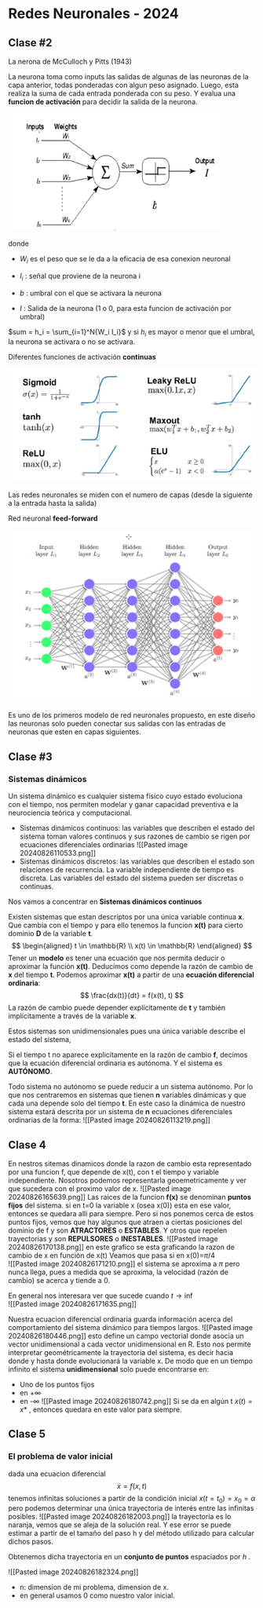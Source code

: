 # Redes Neuronales - 2024

## Clase #2

La nerona de McCulloch y Pitts (1943)

La neurona toma como inputs las salidas de algunas de las neuronas de la capa anterior, todas ponderadas con algun peso asignado. Luego, esta realiza la suma de cada entrada ponderada con su peso. Y evalua una **funcion de activación** para decidir la salida de la neurona. 

![](imgs/2024-08-15-19-04-30-image.png)

donde 

- $W_i$ es el peso que se le da a la eficacia de esa conexion neuronal

- $I_i$ : señal que proviene de la neurona i

- $b$ : umbral con el que se activara la neurona

- $I$ : Salida de la neurona (1 o 0, para esta funcion de activación por umbral)

$sum = h_i = \sum_{i=1}^N{W_i I_i}$ y si $h_i$ es mayor o menor que el umbral, la neurona se activara o no se activara. 

Diferentes funciones de activación **continuas**

![](imgs/2024-08-15-19-04-17-image.png)

Las redes neuronales se miden con el numero de capas (desde la siguiente a la entrada hasta la salida)

Red neuronal **feed-forward**

![](imgs/2024-08-15-19-15-58-image.png)

Es uno de los primeros modelo de red neuronales propuesto, en este diseño las neuronas solo pueden conectar sus salidas con las entradas de neuronas que esten en capas siguientes.

## Clase #3

### Sistemas dinámicos
Un sistema dinámico es cualquier sistema físico cuyo estado evoluciona con el tiempo, nos permiten modelar y ganar capacidad preventiva e la neurociencia teórica y computacional. 

- Sistemas dinámicos continuos: las variables que describen el estado del sistema toman valores continuos y sus razones de cambio se rigen por ecuaciones diferenciales ordinarias
![[Pasted image 20240826110533.png]]
- Sistemas dinámicos discretos: las variables que describen el estado son relaciones de recurrencia. La variable independiente de tiempo es discreta. Las variables del estado del sistema pueden ser discretas o continuas. 

Nos vamos a concentrar en **Sistemas dinámicos continuos**

Existen sistemas que estan descriptos por una única variable continua **x**. Que cambia con el tiempo y para ello tenemos la funcion **x(t)** para cierto dominio **D** de la variable **t**.
$$
\begin{aligned}
t \in \mathbb{R} \\
x(t) \in \mathbb{R}
\end{aligned}
$$
Tener un **modelo** es tener una ecuación que nos permita deducir o aproximar la función **x(t)**. Deducimos como depende la razón de cambio de **x** del tiempo **t**.
Podemos aproximar **x(t)** a partir de una **ecuación diferencial ordinaria**:
$$
\frac{dx(t)}{dt} = f(x(t), t)
$$
La razón de cambio puede depender explícitamente de **t** y también implícitamente a través de la variable **x**.

Estos sistemas son unidimensionales pues una única variable describe el estado del sistema,

Si el tiempo t no aparece explicitamente en la razón de cambio **f**, decimos que la ecuación diferencial ordinaria es autónoma. Y el sistema es **AUTÓNOMO**.

Todo sistema no autónomo se puede reducir a un sistema autónomo. Por lo que nos centraremos en sistemas que tienen **n** variables dinámicas y que cada una depende solo del tiempo **t**. En este caso la dinámica de nuestro sistema estará descrita por un sistema de **n** ecuaciones diferenciales ordinarias de la forma:
![[Pasted image 20240826113219.png]]

## Clase 4
En nestros sitemas dinamicos donde la razon de cambio esta representado por una funcion f, que depende de x(t), con t el tiempo y variable independiente. Nosotros podemos representarla geoemetricamente y ver que sucedera con el proximo valor de x. 
![[Pasted image 20240826165639.png]]
Las raices de la funcion **f(x)** se denominan **puntos fijos** del sistema. si en t=0 la variable x (osea x(0)) esta en ese valor, entonces se quedara alli para siempre. Pero si nos ponemos cerca de estos puntos fijos, vemos que hay algunos que atraen a ciertas posiciones del dominio de f y son **ATRACTORES** o **ESTABLES**. Y otros que repelen trayectorias y son **REPULSORES** o **INESTABLES**. 
![[Pasted image 20240826170138.png]]
en este grafico se esta graficando la razon de cambio de x en función de x(t)
Veamos que pasa si en x(0)=$\pi /4$  
![[Pasted image 20240826171210.png]]
el sistema se aproxima a $\pi$ pero nunca llega, pues a medida que se aproxima, la velocidad (razón de cambio) se acerca y tiende a 0. 

En general nos interesara ver que sucede cuando $t \rightarrow \inf$  
![[Pasted image 20240826171635.png]]

Nuestra ecuacion diferencial ordinaria guarda información acerca del comportamiento del sistema dinámico para tiempos largos.
![[Pasted image 20240826180446.png]]
esto define un campo vectorial donde asocia un vector unidimensional a cada vector unidimensional en R. Esto nos permite interpretar geométricamente la trayectoria del sistema, es decir hacia donde y hasta donde evolucionará la variable x. De modo que en un tiempo infinito el sistema **unidimensional** solo puede encontrarse en:
- Uno de los puntos fijos
- en +$\infty$
- en -$\infty$
![[Pasted image 20240826180742.png]]
Si se da en algún t $x(t) = x*$ , entonces quedara en este valor para siempre. 


## Clase 5
### El problema de valor inicial
dada una ecuacion diferencial 
$$
\dot{x} = f(x,t)
$$
tenemos infinitas soluciones a partir de la condición inicial $x(t=t_0)=x_0=\alpha$  
pero podemos determinar una única trayectoria de interés entre las infinitas posibles. 
![[Pasted image 20240826182003.png]]
la trayectoria es lo naranja, vemos que se aleja de la solución real. Y ese error se puede estimar a partir de el tamaño del paso h y del método utilizado para calcular dichos pasos. 

Obtenemos dicha trayectoria en un **conjunto de puntos** espaciados por *h* .

![[Pasted image 20240826182324.png]]
- n: dimension de mi problema, dimension de x. 
- en general usamos 0 como nuestro valor inicial.


